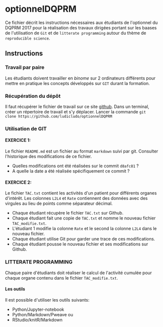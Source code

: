 # optionnelDQPRM

Ce fichier décrit les instructions nécessaires aux étudiants de l'optionnel du DQPRM 2017 pour la réalisation des travaux dirigées portant sur les baases de l'utilisation de `Git` et de `litterate programming` autour du thème de `reproducible science`.

## Instructions

### Travail par paire
Les étudiants doivent travailler en *binome* sur 2 ordinateurs différents pour mettre en pratique les concepts développés sur `GIT` durant la formation.
### Récupération du dépôt
Il faut récupérer le fichier de travail sur ce site [github](https://github.com/ludicludo/optionnelDQPRM).
Dans un terminal, créer un répertoire de travail et s'y déplacer. Lancer la commande `git clone https://github.com/ludicludo/optionnelDQPRM`
### Utilisation de GIT
#### EXERCICE 1:
Le fichier `README.md` est un fichier au format `markdown` suivi par git.
Consulter l'historique des modifications de ce fichier.
- Quelles modifications ont été réalisées sur le commit `d8afc81` ?
- A quelle la date a été réalisée spécifiquement ce commit ?

#### EXERCICE 2:

Le fichier `TAC.txt` contient les activités d'un patient pour différents organes d'intérêt. Les colonnes `L2L4` et `Rate` contiennent des données avec des virgules au lieu de points comme séparateur décimal. 

- Chaque étudiant récupère le fichier `TAC.txt` sur Github.
- Chaque étudiant fait une copie de `TAC.txt` et nomme le nouveau fichier `TAC_modifie.txt`.
- L'étudiant 1 modifie la colonne `Rate` et le second la colonne `L2L4` dans le nouveau fichier.
- Chaque étudiant utilise Git pour garder une trace de ces modifications.
- Chaque étudiant pousse le nouveau fichier et ses modifications sur Github.

### LITTERATE PROGRAMMING
Chaque paire d'étudiants doit réaliser le calcul de l'activité cumulée pour chaque organe contenu dans le fichier `TAC_modifie.txt`.
#### Les outils
Il est possible d'utiliser les outils suivants:
- Python/Jupyter-notebook
- Python/Markdown/Pweave
ou 
- RStudio/knitR/Markdown
### 
